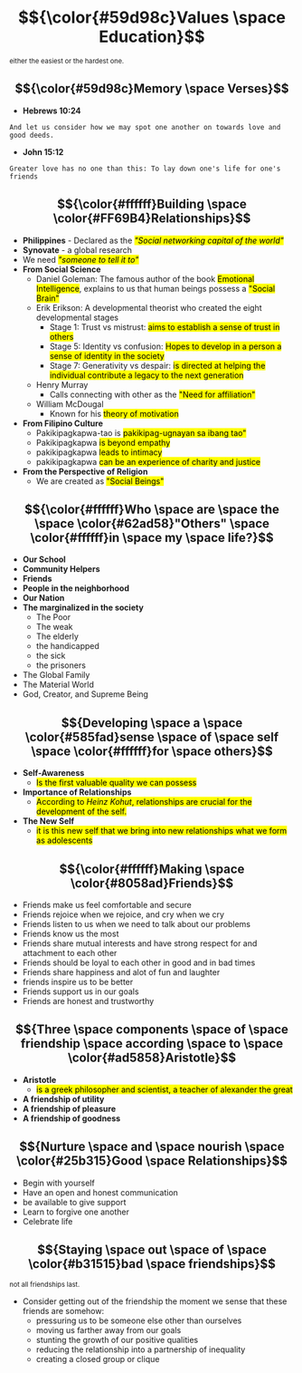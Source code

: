 # $${\color{#59d98c}Values \space Education}$$ 
<sub>either the easiest or the hardest one.</sub>

## $${\color{#59d98c}Memory \space Verses}$$ 
- **Hebrews 10:24**
```
And let us consider how we may spot one another on towards love and good deeds.
```
- **John 15:12**
```
Greater love has no one than this: To lay down one's life for one's friends
```
## $${\color{#ffffff}Building \space \color{#FF69B4}Relationships}$$
- **Philippines** - Declared as the <mark><i>"Social networking capital of the world"</i></mark>
- **Synovate** - a global research
- We need <mark><i>"someone to tell it to"</i></mark>
- **From Social Science**
  - Daniel Goleman: The famous author of the book <mark>Emotional Intelligence</mark>, explains to us that human beings possess a <mark>"Social Brain"</mark>
  - Erik Erikson: A developmental theorist who created the eight developmental stages
    - Stage 1: Trust vs mistrust: <mark>aims to establish a sense of trust in others</mark>
    - Stage 5: Identity vs confusion: <mark>Hopes to develop in a person a sense of identity in the society</mark>
    - Stage 7: Generativity vs despair: <mark>is directed at helping the individual contribute a legacy to the next generation</mark>
  - Henry Murray
    - Calls connecting with other as the <mark>"Need for affiliation"</mark>
  - William McDougal
    - Known for his <mark>theory of motivation</mark>
- **From Filipino Culture**
  - Pakikipagkapwa-tao is <mark>pakikipag-ugnayan sa ibang tao"</mark>
  - Pakikipagkapwa <mark>is beyond empathy</mark>
  - pakikipagkapwa <mark>leads to intimacy</mark>
  - pakikipagkapwa <mark>can be an experience of charity and justice</mark>
- **From the Perspective of Religion**
  - We are created as <mark>"Social Beings"</mark>
## $${\color{#ffffff}Who \space are \space the \space \color{#62ad58}"Others" \space \color{#ffffff}in \space my \space life?}$$
- **Our School**
- **Community Helpers**
- **Friends**
- **People in the neighborhood**
- **Our Nation**
- **The marginalized in the society**
  - The Poor
  - The weak
  - The elderly
  - the handicapped
  - the sick
  - the prisoners
- The Global Family
- The Material World
- God, Creator, and Supreme Being
## $${Developing \space a \space \color{#585fad}sense \space of \space self \space \color{#ffffff}for \space others}$$

- **Self-Awareness**
  - <mark>Is the first valuable quality we can possess
- **Importance of Relationships**
  - <mark> According to <i>Heinz Kohut</i>, relationships are crucial for the development of the self.
- **The New Self**
  - <mark> it is this new self that we bring into new relationships what we form as adolescents
## $${\color{#ffffff}Making \space \color{#8058ad}Friends}$$
- Friends make us feel comfortable and secure
- Friends rejoice when we rejoice, and cry when we cry
- Friends listen to us when we need to talk about our problems
- Friends know us the most
- Friends share mutual interests and have strong respect for and attachment to each other
- Friends should be loyal to each other in good and in bad times
- Friends share happiness and alot of fun and laughter
- friends inspire us to be better
- Friends support us in our goals
- Friends are honest and trustworthy
## $${Three \space components \space of \space friendship \space according \space to \space \color{#ad5858}Aristotle}$$
- **Aristotle**
  - <mark> is a greek philosopher and scientist, a teacher of alexander the great
- **A friendship of utility**
- **A friendship of pleasure**
- **A friendship of goodness**
## $${Nurture \space and \space nourish \space \color{#25b315}Good \space Relationships}$$
- Begin with yourself
- Have an open and honest communication
- be available to give support
- Learn to forgive one another
- Celebrate life
## $${Staying \space out \space of \space \color{#b31515}bad \space friendships}$$
<sub>not all friendships last.</sub>
- Consider getting out of the friendship the moment we sense that these friends are somehow:
  - pressuring us to be someone else other than ourselves
  - moving us farther away from our goals
  - stunting the growth of our positive qualities
  - reducing the relationship into a partnership of inequality
  - creating a closed group or clique
